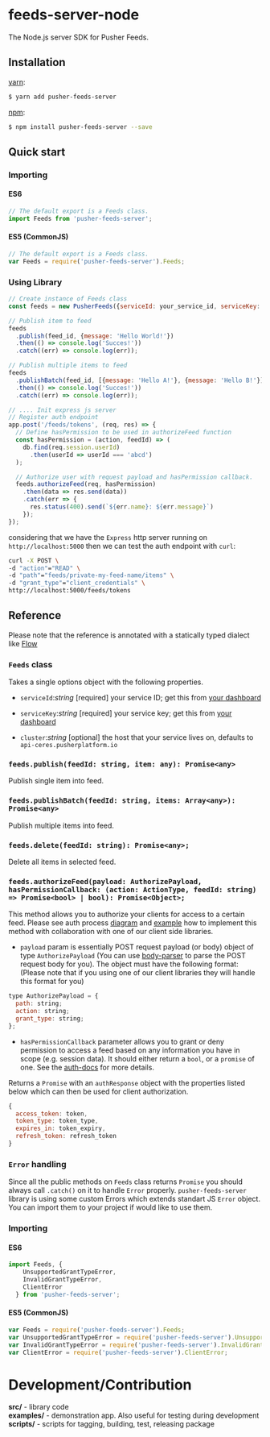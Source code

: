 # feeds-server-node

The Node.js server SDK for Pusher Feeds.

## Installation

[yarn](https://yarnpkg.com/):

```sh
$ yarn add pusher-feeds-server
```

[npm](https://www.npmjs.com/):

```sh
$ npm install pusher-feeds-server --save
```

## Quick start

### Importing

#### ES6
```js
// The default export is a Feeds class.
import Feeds from 'pusher-feeds-server';
```

#### ES5 (CommonJS)
```js
// The default export is a Feeds class.
var Feeds = require('pusher-feeds-server').Feeds;
```

### Using Library
```js
// Create instance of Feeds class
const feeds = new PusherFeeds({serviceId: your_service_id, serviceKey: your_service_key});

// Publish item to feed
feeds
  .publish(feed_id, {message: 'Hello World!'})
  .then(() => console.log('Succes!'))
  .catch((err) => console.log(err));

// Publish multiple items to feed
feeds
  .publishBatch(feed_id, [{message: 'Hello A!'}, {message: 'Hello B!'}])
  .then(() => console.log('Succes!'))
  .catch((err) => console.log(err));

// .... Init express js server
// Register auth endpoint
app.post('/feeds/tokens', (req, res) => {
  // Define hasPermission to be used in authorizeFeed function
  const hasPermission = (action, feedId) => (
    db.find(req.session.userId)
      .then(userId => userId === 'abcd')
  );

  // Authorize user with request payload and hasPermission callback.
  feeds.authorizeFeed(req, hasPermission)
    .then(data => res.send(data))
    .catch(err => {
      res.status(400).send(`${err.name}: ${err.message}`)
    });
});
```

considering that we have the `Express` http server running on `http://localhost:5000` then we can test the auth endpoint with `curl`:
```sh
curl -X POST \
-d "action"="READ" \
-d "path"="feeds/private-my-feed-name/items" \
-d "grant_type"="client_credentials" \
http://localhost:5000/feeds/tokens
```

## Reference

Please note that the reference is annotated with a statically typed dialect like [Flow](https://flow.org/)

### `Feeds` class

Takes a single options object with the following properties.

- `serviceId`:<i>string</i> [required] your service ID; get this from [your
  dashboard](https://dash.pusher.com)

- `serviceKey`:<i>string</i> [required] your service key; get this from [your
  dashboard](https://dash.pusher.com)

- `cluster`:<i>string</i> [optional] the host that your service lives on, defaults to
  `api-ceres.pusherplatform.io`

### `feeds.publish(feedId: string, item: any): Promise<any>`

Publish single item into feed.

### `feeds.publishBatch(feedId: string, items: Array<any>): Promise<any>`

Publish multiple items into feed.

### `feeds.delete(feedId: string): Promise<any>;`

Delete all items in selected feed.

### `feeds.authorizeFeed(payload: AuthorizePayload, hasPermissionCallback: (action: ActionType, feedId: string) => Promise<bool> | bool): Promise<Object>;`

This method allows you to authorize your clients for access to a certain feed. Please see auth process [diagram](https://pusher.com/docs/authenticating_users#authentication_process) and [example](https://github.com/pusher/feeds-auth-example-app) how to implement this method with collaboration with one of our client side libraries.

- `payload` param is essentially POST request payload (or body) object of type `AuthorizePayload` (You can use [body-parser](https://github.com/expressjs/body-parser) to parse the POST request body for you). The object must have the following format: (Please note that if you using one of our client libraries they will handle this format for you)

```js
type AuthorizePayload = {
  path: string;
  action: string;
  grant_type: string;
};
```

- `hasPermissionCallback` parameter allows you to grant or deny permission to access a feed based on any information you have in scope (e.g. session data). It should either return a `bool`, or a `promise` of one. See the [auth-docs](https://pusher.com/docs/authenticating_users#authentication_process) for more details.

Returns a `Promise` with an `authResponse` object with the properties listed below which can then be used for client authorization.

```js
{
  access_token: token,
  token_type: token_type,
  expires_in: token_expiry,
  refresh_token: refresh_token
}
```

### `Error` handling

Since all the public methods on `Feeds` class returns `Promise` you should always call `.catch()` on it to handle `Error` properly. `pusher-feeds-server` library is using some custom Errors which extends standart JS `Error` object. You can import them to your project if would like to use them.

### Importing

#### ES6
```js
import Feeds, {
    UnsupportedGrantTypeError,
    InvalidGrantTypeError,
    ClientError
  } from 'pusher-feeds-server';
```

#### ES5 (CommonJS)
```js
var Feeds = require('pusher-feeds-server').Feeds;
var UnsupportedGrantTypeError = require('pusher-feeds-server').UnsupportedGrantTypeError;
var InvalidGrantTypeError = require('pusher-feeds-server').InvalidGrantTypeError;
var ClientError = require('pusher-feeds-server').ClientError;
```

# Development/Contribution
<strong>src/</strong> - library code</br>
<strong>examples/</strong> - demonstration app. Also useful for testing during development</br>
<strong>scripts/</strong> - scripts for tagging, building, test, releasing package
